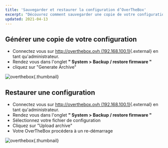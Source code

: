 ```yaml
---
title: 'Sauvegarder et restaurer la configuration d’OverTheBox'
excerpt: "Découvrez comment sauvegarder une copie de votre configuration pour restaurer ultérieurement votre système"
updated: 2021-04-13
---
```


## Générer une copie de votre configuration

- Connectez vous sur [http://overthebox.ovh (192.168.100.1)](http://overthebox.ovh){.external} en tant qu'administrateur.
- Rendez vous dans l'onglet **" System > Backup / restore firmware "**
- cliquez sur "Generate Archive"

![overthebox](images/4407.png){.thumbnail}

## Restaurer une configuration

- Connectez vous sur [http://overthebox.ovh (192.168.100.1)](http://overthebox.ovh){.external} en tant qu'administrateur.
- Rendez vous dans l'onglet **" System > Backup / restore firmware "**
- Sélectionnez votre fichier de configuration
- Cliquez sur "Upload archive"
- Votre OverTheBox procédera à un re-démarrage

![overthebox](images/4408.png){.thumbnail}
